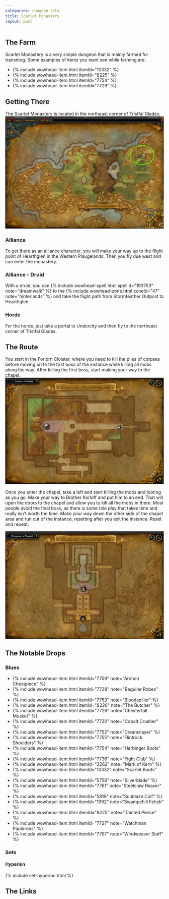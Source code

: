 ```yaml
---
categories: dungeon solo
title: Scarlet Monastery
layout: post
---
```


## The Farm
Scarlet Monastery is a very simple dungeon that is mainly farmed for transmog. Some examples of items you want see while farming are:

- {% include wowhead-item.html itemId="10332" %}
- {% include wowhead-item.html itemId="8225" %}
- {% include wowhead-item.html itemId="7754" %}
- {% include wowhead-item.html itemId="7729" %}

## Getting There
The Scarlet Monastery is located in the northeast corner of Tristfal Glades.
<img src="/assets/tristfal-glades.png">

### Alliance
To get there as an alliance character, you will make your way up to the flight point of Hearthglen in the Western Plaugelands.  Then you fly due west and can enter the monastery.

### Alliance - Druid
With a druid, you can {% include wowhead-spell.html spellId="193753" note="dreamwalk" %} to the {% include wowhead-zone.html zoneId="47" note="hinterlands" %} and take the flight path from Stormfeather Outpost to Hearthglen.

### Horde
For the horde, just take a portal to Undercity and then fly to the northeast corner of Tristfal Glades.

## The Route
You start in the Forlorn Cloister, where you need to kill the piles of corpses before moving on to the first boss of the instance while killing all mobs along the way. After killing the first boss, start making your way to the chapel.
<img src="/assets/forlorn-cloister.gif">

Once you enter the chapel, take a left and start killing the mobs and looting as you go.  Make your way to Brother Korloff and put him to an end. That will open the doors to the chapel and allow you to kill all the mobs in there. Most people avoid the final boss, as there is some role play that takes time and really isn't worth the time. Make your way down the other side of the chapel area and run out of the instance, resetting after you exit the instance.  Reset and repeat.

<img src="/assets/crusaders-chapel.gif">


## The Notable Drops

### Blues

- {% include wowhead-item.html itemId="7759" note="Archon Chestpiece" %}
- {% include wowhead-item.html itemId="7728" note="Beguiler Robes" %}
- {% include wowhead-item.html itemId="7753" note="Bloodspiller" %}
- {% include wowhead-item.html itemId="8226" note="The Butcher" %}
- {% include wowhead-item.html itemId="7729" note="Chesterfall Musket" %}
- {% include wowhead-item.html itemId="7730" note="Cobalt Crusher" %}
- {% include wowhead-item.html itemId="7752" note="Dreamslayer" %}
- {% include wowhead-item.html itemId="7755" note="Flintrock Shoulders" %}
- {% include wowhead-item.html itemId="7754" note="Harbinger Boots" %}
- {% include wowhead-item.html itemId="7736" note="Fight Club" %}
- {% include wowhead-item.html itemId="2262" note="Mark of Kern" %}
- {% include wowhead-item.html itemId="10332" note="Scarlet Boots" %}
- {% include wowhead-item.html itemId="5756" note="Sliverblade" %}
- {% include wowhead-item.html itemId="7761" note="Steelclaw Reaver" %}
- {% include wowhead-item.html itemId="5819" note="Sunblaze Coif" %}
- {% include wowhead-item.html itemId="1992" note="Swampchill Fetish" %}
- {% include wowhead-item.html itemId="8225" note="Tainted Pierce" %}
- {% include wowhead-item.html itemId="7727" note="Watchman Pauldrons" %}
- {% include wowhead-item.html itemId="7757" note="Windweaver Staff" %}

### Sets

#### Hyperion

{% include set-hyperion.html %}

## The Links


